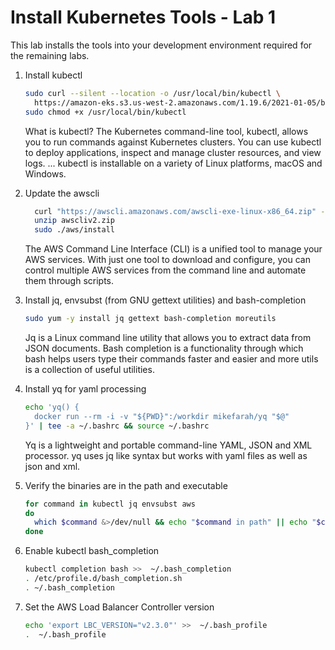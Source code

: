 # Install Kubernetes Tools - Lab 1

This lab installs the tools into your development environment required for the remaining labs. 

1. Install kubectl

    ```bash
    sudo curl --silent --location -o /usr/local/bin/kubectl \
      https://amazon-eks.s3.us-west-2.amazonaws.com/1.19.6/2021-01-05/bin/linux/amd64/kubectl
    sudo chmod +x /usr/local/bin/kubectl
    ```
    What is kubectl? The Kubernetes command-line tool, kubectl, allows you to run commands against Kubernetes clusters. You can use kubectl to deploy applications, inspect and manage cluster resources, and view logs. ... kubectl is installable on a variety of Linux platforms, macOS and Windows.

2. Update the awscli

    ```bash
      curl "https://awscli.amazonaws.com/awscli-exe-linux-x86_64.zip" -o "awscliv2.zip"
      unzip awscliv2.zip
      sudo ./aws/install
    ```
    The AWS Command Line Interface (CLI) is a unified tool to manage your AWS services. With just one tool to download and configure, you can control multiple AWS services from the command line and automate them through scripts.

3. Install jq, envsubst (from GNU gettext utilities) and bash-completion

    ```bash
    sudo yum -y install jq gettext bash-completion moreutils
    ```
    Jq is a Linux command line utility that allows you to extract data from JSON documents. Bash completion is a functionality through which bash helps users type their commands faster and easier and more utils is a collection of useful utilities.

4. Install yq for yaml processing

    ```bash
    echo 'yq() {
      docker run --rm -i -v "${PWD}":/workdir mikefarah/yq "$@"
    }' | tee -a ~/.bashrc && source ~/.bashrc
    ```
    Yq is a lightweight and portable command-line YAML, JSON and XML processor. yq uses jq like syntax but works with yaml files as well as json and xml.

5. Verify the binaries are in the path and executable

    ```bash
    for command in kubectl jq envsubst aws
    do
      which $command &>/dev/null && echo "$command in path" || echo "$command NOT FOUND"
    done
    ```
6. Enable kubectl bash_completion

    ```bash
    kubectl completion bash >>  ~/.bash_completion
    . /etc/profile.d/bash_completion.sh
    . ~/.bash_completion
    ```
7. Set the AWS Load Balancer Controller version

    ```bash
    echo 'export LBC_VERSION="v2.3.0"' >>  ~/.bash_profile
    .  ~/.bash_profile
    ```